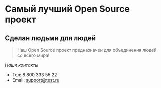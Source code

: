 # Самый лучший Open Source проект

## Сделан людьми для людей

> Наш Open Source проект предназначен для объединения людей со всего мира!

_Наши контакты_
* Тел: 8 800 333 55 22
* Email: support@test.ru
